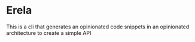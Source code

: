 # Erela

This is a cli that generates an opinionated code snippets in an opinionated architecture to create a simple API
